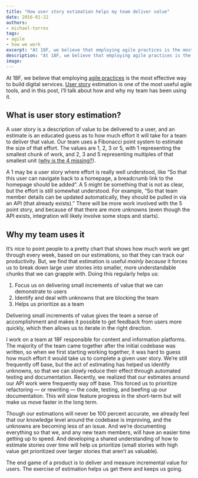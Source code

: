 ```yaml
---
title: "How user story estimation helps my team deliver value"
date: 2016-01-22
authors:
- michael-torres
tags:
- agile
- how we work
excerpt: "At 18F, we believe that employing agile practices is the most effective way to build digital services. User story estimation is one of the most useful agile tools, and in this post, I’ll talk about how and why my team has been using it."
description: "At 18F, we believe that employing agile practices is the most effective way to build digital services. User story estimation is one of the most useful agile tools, and in this post, I’ll talk about how and why my team has been using it."
image:
---
```


At 18F, we believe that employing [agile practices](https://pages.18f.gov/agile/) is the most effective way to build digital services. [User story](https://en.wikipedia.org/wiki/User_story) estimation is one of the most useful agile tools, and in this post, I’ll talk about how and why my team has been using it.

What is user story estimation?
------------------------------

A user story is a description of value to be delivered to a user, and an
estimate is an educated guess as to how much effort it will take for a
team to deliver that value. Our team uses a Fibonacci point system to
estimate the size of that effort. The values are 1, 2, 3 or 5, with 1
representing the smallest chunk of work, and 2, 3 and 5 representing
multiples of that smallest unit ([why is the 4
missing?](http://www.the-program-manager.com/project-management/agile-estimating-tool-planning-poker-using-fibonacci-sequence/)).

A 1 may be a user story where effort is really well understood, like “So
that this user can navigate back to a homepage, a breadcrumb link to the
homepage should be added”. A 5 might be something that is not as clear,
but the effort is still somewhat understood. For example, “So that team
member details can be updated automatically, they should be pulled in
via an API (that already exists).” There will be more work involved with
the 5 point story, and because of that there are more unknowns (even
though the API exists, integration will likely involve some stops and
starts).

Why my team uses it
--------------------

It’s nice to point people to a pretty chart that shows how much work we
get through every week, based on our estimations, so that they can track
our productivity. But, we find that estimation is useful *mainly
because* it forces us to break down large user stories into smaller,
more understandable chunks that we can grapple with. Doing this
regularly helps us:

1.  Focus us on delivering small increments of value that we can demonstrate to users
2.  Identify and deal with unknowns that are blocking the team
3.  Helps us prioritize as a team

Delivering small increments of value gives the team a sense of
accomplishment and makes it possible to get feedback from users more
quickly, which then allows us to iterate in the right direction.

I work on a team at 18F responsible for content and information
platforms. The majority of the team came together after the initial
codebase was written, so when we first starting working together, it was
hard to guess how much effort it would take us to complete a given user
story. We’re still frequently off base, but the act of estimating has
helped us identify unknowns, so that we can slowly reduce their effect
through automated testing and documentation. Recently, we realized that
our estimates around our API work were frequently way off base. This
forced us to prioritize refactoring — or rewriting — the code, testing,
and beefing up our documentation. This will slow feature progress in the
short-term but will make us move faster in the long term.

Though our estimations will never be 100 percent accurate, we already
feel that our knowledge level around the codebase is improving, and the
unknowns are becoming less of an issue. And we’re documenting everything
so that we, and any new team members, will have an easier time getting
up to speed. And developing a shared understanding of how to estimate
stories over time will help us prioritize (small stories with high value
get prioritized over larger stories that aren’t as valuable).

The end game of a product is to deliver and measure incremental value
for users. The exercise of estimation helps us get there and keeps us
going.
